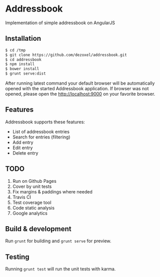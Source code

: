 # Addressbook
Implementation of simple addressbook on AngularJS

## Installation
```bash
$ cd /tmp
$ git clone https://github.com/dezoxel/addressbook.git
$ cd addressbook
$ npm install
$ bower install
$ grunt serve:dist
```

After running latest command your default browser will be automatically opened with the started Addressbook application.
If browser was not opened, please open the [http://localhost:9000](http://localhost:9000) on your favorite browser.

## Features

Addressbook supports these features:
- List of addressbook entries
- Search for entries (filtering)
- Add entry
- Edit entry
- Delete entry

## TODO
1. Run on Github Pages
2. Cover by unit tests
3. Fix margins & paddings where needed
4. Travis CI
5. Test coverage tool
6. Code static analysis
7. Google analytics

## Build & development

Run `grunt` for building and `grunt serve` for preview.

## Testing

Running `grunt test` will run the unit tests with karma.
